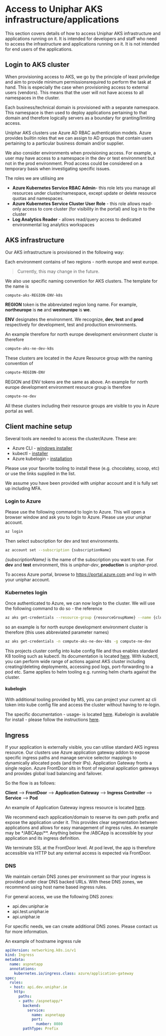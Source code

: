 # Access to Uniphar AKS infrastructure/applications

This section covers details of how to access Uniphar AKS infrastructure and
applications running on it. It is intended for developers and staff who need to
access the infrastructure and applications running on it. It is not intended for
end users of the applications.

## Login to AKS cluster

When provisioning access to AKS, we go by the principle of least priviledge and
aim to provide minimum permissionsrequired to perform the task at hand. This is
especially the case when provisioning access to external users (vendors).
This means that the user will not have access to all namespaces in the cluster.

Each business/technical domain is provisioned with a separate namespace.
This namespace is then used to deploy applications pertaining to that
domain and therefore logically servers as a boundary for granting/limiting
access.

Uniphar AKS clusters use Azure AD RBAC authentication models. Azure provides
builtin roles that we can assign to AD groups that contain users pertaining
to a particular business domain and/or supplier.

We also consider environments when provisioning access. For example, a user
may have access to a namespace in the dev or test environment but not in
the prod environment. Prod access could be considered on a temporary basis
when investigating specific issues.

The roles we are utilising are

- **Azure Kubernetes Service RBAC Admin**- this role lets you manage all
resources under cluster/namespace, except update or delete resource quotas
and namespaces.
- **Azure Kubernetes Service Cluster User Role** - this role allows read-only
access to core cluster (for visibility in the portal) and log in to the cluster
- **Log Analytics Reader** - allows read/query access to dedicated environmental
log analytics workspaces

## AKS infrastructure

Our AKS infrastructure is provisioned in the following way:

Each environment contains of two regions - north europe and west europe.
> Currently, this may change in the future.

We also use specific naming convention for AKS clusters. The template for
the name is

```bash
compute-aks-REGION-ENV-k8s
```

**REGION** token is the abbreviated region long name. For example, **northeurope**
is **ne** and **westeurope** is **we**.

**ENV** designates the environment. We recognize, **dev**, **test** and **prod**
respectively for development, test and production environments.

An example therefore for north europe development environment cluster is
therefore

```bash
compute-aks-ne-dev-k8s
```

These clusters are located in the Azure Resource group with the naming
convention of

```bash
compute-REGION-ENV
```

REGION and ENV tokens are the same as above. An example for north europe
development environment resource group is therefore

```bash
compute-ne-dev
```

All these clusters including their resource groups are visible to you in Azure
portal as well.

## Client machine setup

Several tools are needed to access the cluster/Azure. These are:

- Azure CLI - [windows installer](https://learn.microsoft.com/en-us/cli/azure/install-azure-cli-windows?tabs=azure-cli)
- kubectl - [installer](https://kubernetes.io/docs/tasks/tools/)
- Azure kubelogin - [installation](https://azure.github.io/kubelogin/install.html)

Please use your favorite tooling to install these (e.g. chocolatey, scoop, etc)
or use the links supplied in the list.

We assume you have been provided with uniphar account and it is fully set up
including MFA.

### Login to Azure

Please use the following command to login to Azure. This will open a browser
window and ask you to login to Azure. Please use your uniphar account.

```bash
az login
```

Then select subscription for dev and test environments.

```bash
az account set --subscription {subscriptionName}
```

*{subscriptionName}* is the name of the subscription you want to use. For
**dev** and **test** environment, this is *uniphar-dev*, **production** is *uniphar-prod*.

To access Azure portal, browse to <https://portal.azure.com> and log in with
your uniphar account.

### Kubernetes login

Once authenticated to Azure, we can now login to the cluster. We will use the
following command to do so - the reference

```bash
az aks get-credentials --resource-group {resourceGroupName} --name {clusterName}
```

so an example is for north europe development environment cluster is
therefore (this uses abbreviated parameter names)

```bash
az aks get-credentials -n compute-aks-ne-dev-k8s -g compute-ne-dev
```

This projects cluster config into kube config file and thus enables
standard K8 tooling such as kubectl. Its documentation is located
[here](https://kubernetes.io/docs/reference/generated/kubectl/kubectl-commands).
With kubectl, you can perform wide range of actions against AKS cluster
including creating/deleting deployments, accessing pod logs, port-forwarding
to a pod etc. Same applies to helm tooling e.g. running helm charts against the cluster.

#### kubelogin

With additional tooling provided by MS, you can project your current az
cli token into kube config file and access the cluster without
having to re-login.

The specific documentation - usage-  is located [here](https://azure.github.io/kubelogin/concepts/login-modes/azurecli.html#usage-examples).
Kubelogin is available for install - please follow the instructions
[here](https://azure.github.io/kubelogin/install.html).

## Ingress

If your application is externally visible, you can utilise standard
AKS ingress resource. Our clusters use Azure application gateway
addon to expose specific ingress paths and manage service selector
mappings to dynamically allocated pods (and their IPs). Application
Gateway fronts a single region. Azure FrontDoor sits in front of
regional application gateways and provides global load balancing
and failover.

So the flow is as follows:

**Client** --> **FrontDoor** --> **Application Gateway** -->
**Ingress Controller** --> **Service** --> **Pod**

An example of Application Gateway ingress resource is located [here](https://raw.githubusercontent.com/Azure/application-gateway-kubernetes-ingress/master/docs/examples/aspnetapp.yaml).

We recommend each application/domain to reserve its own path prefix and
expose the application under it. This provides clear segmentation between
applications and allows for easy management of ingress rules. An example
may be */ABCApp/**. Anything below the /ABCApp is accessible by your
application and its ingress definition.

We terminate SSL at the FrontDoor level.  At pod level, the app is therefore
accessible via HTTP but any external access is expected via FrontDoor.

### DNS

We maintain certain DNS zones per environment so thar your ingress is provided
under clear DNS backed URLs. With these DNS zones, we recommend using host name
based ingress rules.

For general access, we use the following DNS zones:

- api.dev.uniphar.ie
- api.test.uniphar.ie
- api.uniphar.ie

For specific needs, we can create additional DNS zones. Please contact us
for more information.

An example of hostname ingress rule

```yaml
apiVersion: networking.k8s.io/v1
kind: Ingress
metadata:
  name: aspnetapp
  annotations:
    kubernetes.io/ingress.class: azure/application-gateway
spec:
  rules:
  - host: api.dev.uniphar.ie
    http:
      paths:
      - path: /aspnetapp/*
        backend:
          service:
            name: aspnetapp
            port:
              number: 8080
        pathType: Prefix
```
